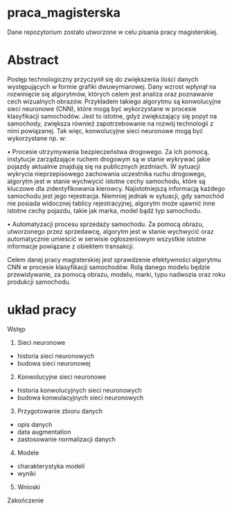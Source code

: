 # praca_magisterska
Dane repozytorium zostało utworzone w celu pisania pracy magisterskiej.

# Abstract
Postęp technologiczny przyczynił się do zwiększenia ilości danych występujących w formie grafiki dwuwymiarowej. Dany wzrost wpłynął na rozwinięcie się algorytmów, których celem jest analiza oraz poznawanie cech wizualnych obrazów. Przykładem takiego algorytmu są konwolucyjne sieci neuronowe (CNN), które mogą być wykorzystane w procesie klasyfikacji samochodów. Jest to istotne, gdyż zwiększający się popyt na samochody, zwiększa również zapotrzebowanie na rozwój technologii z nimi powiązanej. Tak więc, konwolucyjne sieci neuronowe mogą być wykorzystane np. w:

•	Procesie utrzymywania bezpieczeństwa drogowego.  Za ich pomocą, instytucje zarządzające ruchem drogowym są w stanie wykrywać jakie pojazdy aktualnie znajdują się na publicznych jezdniach. W sytuacji wykrycia nieprzepisowego zachowania uczestnika ruchu drogowego, algorytm jest w stanie wychwycić istotne cechy samochodu, które są kluczowe dla zidentyfikowania kierowcy. Najistotniejszą informacją każdego samochodu jest jego rejestracja. Niemniej jednak w sytuacji, gdy samochód nie posiada widocznej tablicy rejestracyjnej, algorytm może ujawnić inne istotne cechy pojazdu, takie jak marka, model bądź typ samochodu.

•	Automatyzacji procesu sprzedaży samochodu. Za pomocą obrazu, utworzonego przez sprzedawcę, algorytm jest w stanie wychwycić oraz automatycznie umieścić w serwisie ogłoszeniowym wszystkie istotne informacje powiązane z obiektem transakcji. 

Celem danej pracy magisterskiej jest sprawdzenie efektywności algorytmu CNN w procesie klasyfikacji samochodów. Rolą danego modelu będzie przewidywanie, za pomocą obrazu, modelu, marki, typu nadwozia oraz roku produkcji samochodu.  


# układ pracy

Wstęp

1. Sieci neuronowe
 - historia sieci neuronowych
 - budowa sieci neuronowej
2. Konwolucyjne sieci neuronowe
 - historia konwolucyjnych sieci neuronowych
 - budowa konwulacyjnych sieci neuronowych
3. Przygotowanie zbioru danych
 - opis danych
 - data augmentation
 - zastosowanie normalizacji danych
4. Modele
 - charakterystyka modeli
 - wyniki
 5. Wnioski
 
 Zakończenie
